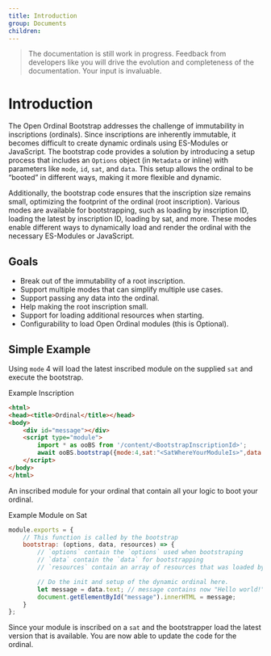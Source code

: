 ```yaml
---
title: Introduction
group: Documents
children:
---
```


> The documentation is still work in progress. Feedback from developers like you will drive the evolution and completeness of the documentation. Your input is invaluable.
 
# Introduction

The Open Ordinal Bootstrap addresses the challenge of immutability in inscriptions (ordinals). Since inscriptions are inherently immutable, it becomes difficult to create dynamic ordinals using ES-Modules or JavaScript. The bootstrap code provides a solution by introducing a setup process that includes an `Options` object (in `Metadata` or inline) with parameters like `mode`, `id`, `sat`, and `data`. This setup allows the ordinal to be “booted” in different ways, making it more flexible and dynamic.

Additionally, the bootstrap code ensures that the inscription size remains small, optimizing the footprint of the ordinal (root inscription). Various modes are available for bootstrapping, such as loading by inscription ID, loading the latest by inscription ID, loading by sat, and more. These modes enable different ways to dynamically load and render the ordinal with the necessary ES-Modules or JavaScript.

## Goals

- Break out of the immutability of a root inscription.
- Support multiple modes that can simplify multiple use cases.
- Support passing any data into the ordinal.
- Help making the root inscription small.
- Support for loading additional resources when starting.
- Configurability to load Open Ordinal modules (this is Optional).

## Simple Example
Using `mode` 4 will load the latest inscribed module on the supplied `sat` and execute the bootstrap.

Example Inscription
```html
<html>
<head><title>Ordinal</title></head>
<body>
    <div id="message"></div>
    <script type="module">
        import * as ooBS from '/content/<BootstrapInscriptionId>';
        await ooBS.bootstrap({mode:4,sat:"<SatWhereYourModuleIs>",data:{text:"Hello world!"}});
    </script>
</body>
</html>
```

An inscribed module for your ordinal that contain all your logic to boot your ordinal.

Example Module on Sat
```js
module.exports = {
    // This function is called by the bootstrap
    bootstrap: (options, data, resources) => {
        // `options` contain the `options` used when bootstraping
        // `data` contain the `data` for bootstrapping
        // `resources` contain an array of resources that was loaded by the bootstrapper

        // Do the init and setup of the dynamic ordinal here.
        let message = data.text; // message contains now "Hello world!"
        document.getElementById("message").innerHTML = message;
    }
};
```

Since your module is inscribed on a `sat` and the bootstrapper load the latest version that is available. You are now able to update the code for the ordinal.